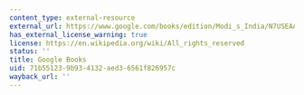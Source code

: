 ```yaml
---
content_type: external-resource
external_url: https://www.google.com/books/edition/Modi_s_India/N7USEAAAQBAJ?hl=en&gbpv=1
has_external_license_warning: true
license: https://en.wikipedia.org/wiki/All_rights_reserved
status: ''
title: Google Books
uid: 71b55123-9b93-4132-aed3-6561f826957c
wayback_url: ''
---
```

